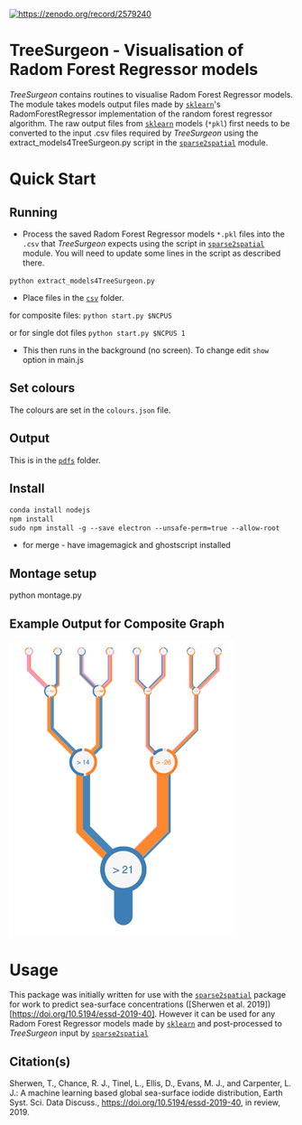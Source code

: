 <a href='https://zenodo.org/record/2579240'> <img data-toggle="modal" data-target="[data-modal='https://zenodo.org/record/2579240']" src="https://zenodo.org/badge/112364748.svg" alt="https://zenodo.org/record/2579240"></a>

# TreeSurgeon - Visualisation of Radom Forest Regressor models

*TreeSurgeon* contains routines to visualise Radom Forest Regressor models. The module takes models output files made by [`sklearn`](https://scikit-learn.org/)'s RadomForestRegressor implementation of the random forest regressor algorithm. The raw output files from [`sklearn`](https://scikit-learn.org/) models (`*pkl`) first needs to be converted to the input .csv files required by *TreeSurgeon* using the
extract_models4TreeSurgeon.py script in the
[`sparse2spatial`](https://github.com/tsherwen/sparse2spatial) module.


# Quick Start

## Running

- Process the saved Radom Forest Regressor models `*.pkl` files into the `.csv` that *TreeSurgeon* expects using the script in [`sparse2spatial`](https://github.com/tsherwen/sparse2spatial) module. You will need to update some lines in the script as described there.

`python extract_models4TreeSurgeon.py`

- Place files in the [`csv`](https://github.com/wolfiex/TreeSurgeon/tree/master/csv) folder.

for composite files:
`python start.py $NCPUS`

or for single dot files
`python start.py $NCPUS 1 `

- This then runs in the background (no screen). To change edit `show` option in main.js

## Set colours
The colours are set in the `colours.json` file.

## Output
This is in the [`pdfs`](https://github.com/wolfiex/TreeSurgeon/tree/master/pdfs) folder.

## Install
```
conda install nodejs
npm install
sudo npm install -g --save electron --unsafe-perm=true --allow-root
```

- for merge - have imagemagick and ghostscript installed

## Montage setup
python montage.py

## Example Output for Composite Graph
<img src="./readmeimage.png" width="400" />

# Usage

This package was initially written for use with the [`sparse2spatial`](https://github.com/tsherwen/sparse2spatial) package for work to predict sea-surface concentrations ([Sherwen et al. 2019])[https://doi.org/10.5194/essd-2019-40]. However it can be used for any Radom Forest Regressor models made by [`sklearn`](https://scikit-learn.org/) and post-processed to *TreeSurgeon* input by [`sparse2spatial`](https://github.com/tsherwen/sparse2spatial)


## Citation(s)
Sherwen, T., Chance, R. J., Tinel, L., Ellis, D., Evans, M. J., and Carpenter, L. J.: A machine learning based global sea-surface iodide distribution, Earth Syst. Sci. Data Discuss., https://doi.org/10.5194/essd-2019-40, in review, 2019.

